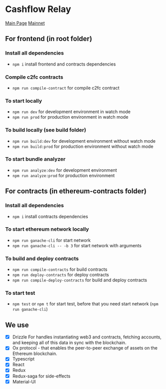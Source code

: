 # Cashflow Relay

[Main Page](https://www.cashflowrelay.com/)
[Mainnet](https://mainnet.cashflowrelay.com/)

## For frontend (in root folder)
### Install all dependencies
- ```npm i``` install frontend and contracts dependencies

### Compile c2fc contracts
- ```npm run compile-contract``` for compile c2fc contract

### To start locally
- ```npm run dev``` for development environment in watch mode
- ```npm run prod``` for production environment in watch mode

### To build locally (see build folder)
- ```npm run build:dev``` for development environment without watch mode
- ```npm run build:prod``` for production environment without watch mode

### To start bundle analyzer
- ```npm run analyze:dev``` for development environment
- ```npm run analyze:prod``` for production environment

## For contracts (in ethereum-contracts folder)
### Install all dependencies
- ```npm i``` install contracts dependencies

### To start ethereum network locally
- ```npm run ganache-cli``` for start network
- ```npm run ganache-cli -- -b 3``` for start network with arguments

### To build and deploy contracts
- ```npm run compile-contracts``` for build contracts
- ```npm run deploy-contracts``` for deploy contracts
- ```npm run compile-deploy-contracts``` for build and deploy contracts

### To start test
- ```npm test``` or ```npm t``` for start test, before that you need start network (```npm run ganache-cli```)

## We use
- [x] Drizzle For handles instantiating web3 and contracts, fetching accounts, and keeping all of this data in sync with the blockchain.
- [x] Ox protocol - that enables the peer-to-peer exchange of assets on the Ethereum blockchain.
- [x] Typescript
- [x] React
- [x] Redux
- [x] Redux-saga for side-effects
- [x] Material-UI
